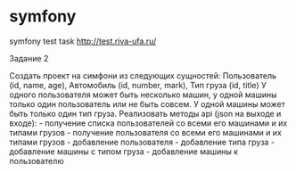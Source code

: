 # symfony
symfony test task
http://test.riva-ufa.ru/

Задание 2
<p>Создать проект на симфони из следующих сущностей: Пользователь (id, name, age), Автомобиль (id, number, mark), Тип груза (id, title)
У одного пользователя может быть несколько машин, 
у одной машины только один пользователь или не быть совсем.
У одной машины может быть только один тип груза.
Реализовать методы api (json на выходе и входе):
- получение списка пользователей со всеми его машинами и их типами грузов
- получение пользователя со всеми его машинами и их типами грузов
- добавление пользователя
- добавление типа груза
- добавление машины с типом груза
- добавление машины к пользователю</p>